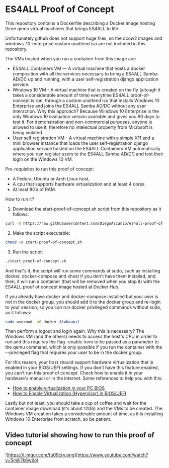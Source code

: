 # ES4ALL Proof of Concept

This repository contains a Dockerfile describing a Docker image hosting three qemu virtual machines that brings ES4ALL to life.

Unfortunately github does not support huge files, so the qcow2 images and windows-10-enterprise custom unattend iso are not included in this repository.

The VMs hosted when you run a container from this image are:

- ES4ALL Containers VM — A virtual machine that hosts a docker composition with all the services necessary to bring a ES4ALL Samba AD/DC up and running, with a user self-registration django application service.
- Windows 10 VM - A virtual machine that is created on the fly (altough it takes a considerable amount of time) everytime ES4ALL proof-of-concept is run, through a custom unattend iso that installs Windows 10 Enterprise and joins the ES4ALL Samba AD/DC without any user interaction. Why this approach? Because Windows 10 Enterprise is the only Windows 10 evaluation version available and gives you 90 days to test it. For demonstration and non-commercial purposes, anyone is allowed to use it, therefore no intelectual property from Microsoft is being violated.
- User self registration VM - A virtual machine with a simple X11 and a mini browser instance that loads the user self-registration django application service hosted on the ES4ALL Containers VM automatically where you can register users to the ES4ALL Samba AD/DC and test their login on the Windows 10 VM.

Pre-requisites to run this proof of concept:

- A Fedora, Ubuntu or Arch Linux host.
- A cpu that supports hardware virtualization and at least 4 cores.
- At least 8Gb of RAM.

How to run it?

1. Download the start-proof-of-concept.sh script from this repository as it follows:

```bash
curl -O https://raw.githubusercontent.com/DiegoAscanio/es4all-proof-of-concept/main/start-proof-of-concept.sh
```

2. Make the script executable:

```bash
chmod +x start-proof-of-concept.sh
```

3. Run the script:

```bash
./start-proof-of-concept.sh
```

And that's it, the script will run some commands at sudo, such as installing docker, docker-compose and xhost if you don't have them installed, and then, it will run a container (that will be removed when you stop it) with the ES4ALL proof of concept image hosted at Docker Hub.

If you already have docker and docker-compose installed but your user is not in the docker group, you should add it to the docker group and re-login to your session, so you can run docker privileged commands without sudo, as it follows:

```bash
sudo usermod -aG docker $(whoami)
```

Then perform a logout and login again. Why this is necessary? The Windows VM (and the others) needs to access the host's CPU in order to run and this requires the flag -enable-kvm to be passed as a parameter to the qemu command, which is only possible if you run the container with the --privileged flag that requires your user to be in the docker group.

For this reason, your host should support hardware virtualization that is enabled in your BIOS/UEFI settings. If you don't have this feature enabled, you can't run this proof of concept. Check how to enable it in your hardware's manual or in the internet. Some references to help you with this:

- [How to enable virtualization in your PC BIOS](https://www.howtogeek.com/213795/how-to-enable-intel-vt-x-in-your-computers-bios-or-uefi-firmware/)
- [How to Enable Virtualization (Hypervisor) in BIOS/UEFI](https://www.isumsoft.com/computer/enable-virtualization-technology-vt-x-in-bios-or-uefi.html)

Lastly but not least, you should take a cup of coffee and wait for the container image download (it's about 12Gb) and the VMs to be created. The Windows VM creation takes a considerable amount of time, as it is installing Windows 10 Enterprise from scratch, so be patient.

## Video tutorial showing how to run this proof of concept

![https://i.imgur.com/fu09cry.png](https://www.youtube.com/watch?v=5mjIi7k6w9o)
